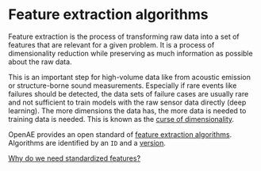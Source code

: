 # Feature extraction algorithms

Feature extraction is the process of transforming raw data into a set of features that are relevant for a given problem.
It is a process of dimensionality reduction while preserving as much information as possible about the raw data.

This is an important step for high-volume data like from acoustic emission or structure-borne sound measurements.
Especially if rare events like failures should be detected, the data sets of failure cases are usually rare and not sufficient to train models with the raw sensor data directly (deep learning).
The more dimensions the data has, the more data is needed to training data is needed. This is known as the [curse of dimensionality](https://en.wikipedia.org/wiki/Curse_of_dimensionality#Machine_learning).

OpenAE provides an open standard of [feature extraction algorithms](/features/latest/).
Algorithms are identified by an `ID` and a [version](versioning).

[Why do we need standardized features?](/project/goals)
